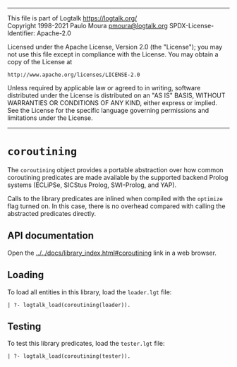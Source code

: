 ________________________________________________________________________

This file is part of Logtalk <https://logtalk.org/>  
Copyright 1998-2021 Paulo Moura <pmoura@logtalk.org>
SPDX-License-Identifier: Apache-2.0

Licensed under the Apache License, Version 2.0 (the "License");
you may not use this file except in compliance with the License.
You may obtain a copy of the License at

    http://www.apache.org/licenses/LICENSE-2.0

Unless required by applicable law or agreed to in writing, software
distributed under the License is distributed on an "AS IS" BASIS,
WITHOUT WARRANTIES OR CONDITIONS OF ANY KIND, either express or implied.
See the License for the specific language governing permissions and
limitations under the License.
________________________________________________________________________


`coroutining`
=============

The `coroutining` object provides a portable abstraction over how common
coroutining predicates are made available by the supported backend Prolog
systems (ECLiPSe, SICStus Prolog, SWI-Prolog, and YAP).

Calls to the library predicates are inlined when compiled with the `optimize`
flag turned on. In this case, there is no overhead compared with calling the
abstracted predicates directly.


API documentation
-----------------

Open the [../../docs/library_index.html#coroutining](../../docs/library_index.html#coroutining)
link in a web browser.


Loading
-------

To load all entities in this library, load the `loader.lgt` file:

	| ?- logtalk_load(coroutining(loader)).


Testing
-------

To test this library predicates, load the `tester.lgt` file:

	| ?- logtalk_load(coroutining(tester)).
